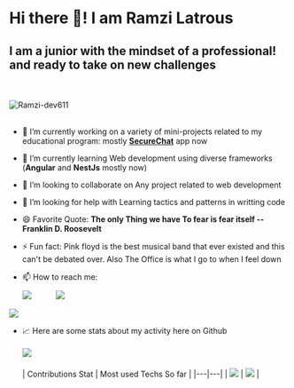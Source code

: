 <h1 text-align="center"> Hi there 👋! I am Ramzi Latrous</h1>

<h2 text-align="center"> I am a junior with the mindset of a professional! and ready to take on new challenges </h2>
<br><br>
<img src="https://komarev.com/ghpvc/?username=Ramzi-dev611&label=Profile%20views&color=0e75b6&style=flat" alt="Ramzi-dev611" /> <br><br>

- 🔭 I’m currently working on a variety of mini-projects related to my educational program: mostly **[SecureChat](https://github.com/Ramzi-dev611/secure-chat-front)** app now

- 🌱 I’m currently learning Web development using diverse frameworks (**Angular** and **NestJs** mostly now)

- 👯 I’m looking to collaborate on Any project related to web development

- 🤔 I’m looking for help with Learning tactics and patterns in writting code

- 😄 Favorite Quote: **The only Thing we have To fear is fear itself -- Franklin D. Roosevelt**

- ⚡ Fun fact: Pink floyd is the best musical band that ever existed and this can't be debated over. Also The Office is what I go to when I feel down

- 📫 How to reach me: <br>
<a href="https://facebook.com/RamziJr.11" target="blank" style="display: inline-block;"><img src="https://img.icons8.com/office/40/000000/facebook-new.png" style="margin-right: 40px; margin-top:10px"/></a>
<a href="https://www.linkedin.com/in/ramzi-latrous-ba00a6231/" target="blank"><img src="https://img.icons8.com/office/40/000000/linkedin-circled--v2.png" style="margin-right: 40px;"/></a>
<a href="mailto:ramzi.latrous@insat.ucar.tn" target="blank">
<img src="https://img.icons8.com/office/40/000000/gmail-login.png" style="margin-right: 40px;"/></a>

- 📈 Here are some stats about my activity here on Github<br><br>
<img src="https://activity-graph.herokuapp.com/graph?username=Ramzi-dev611&hide_border=true&theme=redical"/><br><br>
| Contributions Stat | Most used Techs So far |
|---|---|
| <img src="https://github-readme-stats.vercel.app/api?username=Ramzi-dev611&&show_icons=true&theme=radical&hide_border=true"/> | <img src="https://github-readme-stats.vercel.app/api/top-langs/?username=Ramzi-dev611&theme=radical&layout=compact"/> |